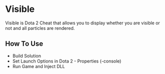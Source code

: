# Visible

Visible is Dota 2 Cheat that allows you to display whether you are visible or not and all particles are rendered.

## How To Use

  - Build Solution
  - Set Launch Options in Dota 2 - Properties (-console) 
  - Run Game and Inject DLL
